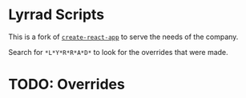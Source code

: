 # Lyrrad Scripts

This is a fork of [`create-react-app`](https://github.com/facebook/create-react-app)
to serve the needs of the company.

Search for `*L*Y*R*R*A*D*` to look for the overrides that were made.

# TODO: Overrides

